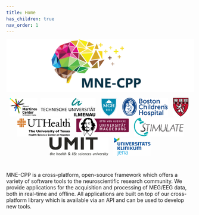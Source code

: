 ```yaml
---
title: Home
has_children: true
nav_order: 1
---
```


![A framework for electrophysiology](images/partners.png)

<html>
   <footer class="footer">
   <div class="container institutions" style="text-align: center">
      <a href="https://martinos.org/" target="_blank"><img style="max-height:50px;height:auto;width:auto;" src="images/institution_logos/martinos.svg" title="Athinoula A. Martinos Center for Biomedical Imaging" alt="Athinoula A. Martinos Center for Biomedical Imaging"/></a>
      <a href="https://www.tu-ilmenau.de/" target="_blank"><img style="max-height:50px;height:auto;width:auto;" src="images/institution_logos/Ilmenau.svg" title="Technische Universität Ilmenau" hspace="5" alt="Technische Universität Ilmenau"/></a>        
      <a href="https://www.massgeneral.org/" target="_blank"><img style="max-height:50px;height:auto;width:auto;" src="images/institution_logos/MGH.svg" title="Massachusetts General Hospital" hspace="5" alt="Massachusetts General Hospital"/></a>
      <a href="http://www.childrenshospital.org/" target="_blank"><img style="max-height:50px;height:auto;width:auto;" src="images/institution_logos/bch.svg" title="Boston Children's Hospital" hspace="5" alt="Boston Children's Hospital"/></a>
      <a href="https://hms.harvard.edu/" target="_blank"><img style="max-height:50px;height:auto;width:auto;" src="images/institution_logos/harvard.svg" title="Harvard Medical School" hspace="5" alt="Harvard Medical School"/></a>
      <a href="https://www.uth.edu/" target="_blank"><img style="max-height:50px;height:auto;width:auto;" src="images/institution_logos/uthealth.svg" title="The University of Texas Health Science Center at Houston" hspace="5" alt="The University of Texas Health Science Center at Houston"/></a>      
      <a href="https://www.uni-magdeburg.de/" target="_blank"><img style="max-height:50px;height:auto;width:auto;" src="images/institution_logos/magdeburg.svg" title="Universität Magdeburg" hspace="5" alt="Universität Magdeburg"/></a>
      <a href="https://www.forschungscampus-stimulate.de/" target="_blank"><img style="max-height:50px;height:auto;width:auto;" src="images/institution_logos/stimulate_magdeburg.svg" title="Forschungscampus Stmulate" hspace="5" alt="Forschungscampus Stmulate"/></a>
      <a href="https://umit.at/" target="_blank"><img style="max-height:50px;height:auto;width:auto;" src="images/institution_logos/umit.svg" title="UMIT" hspace="5" alt="UMIT"/></a>
      <a href="https://www.uniklinikum-jena.de/" target="_blank"><img style="max-height:50px;height:auto;width:auto;" src="images/institution_logos/jena.svg" title="Universitätsklinikum Jena" hspace="5" alt="Universitätsklinikum Jena"/></a>
   </div>
   </footer>
   <span style="display:block; height:25px;"></span>
</html>

MNE-CPP is a cross-platform, open-source framework which offers a variety of software tools to the neuroscientific research community. We provide applications for the acquisition and processing of MEG/EEG data, both in real-time and offline. All applications are built on top of our cross-platform library which is available via an API and can be used to develop new tools.